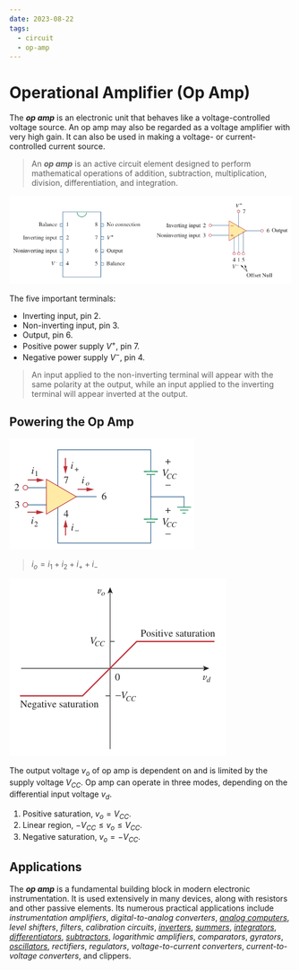 ```yaml
---
date: 2023-08-22
tags:
  - circuit
  - op-amp
---
```


# Operational Amplifier (Op Amp)

The ***op amp*** is an electronic unit that behaves like a voltage-controlled voltage source. An op amp may also be regarded as a voltage amplifier with very high gain. It can also be used in making a voltage- or current-controlled current source.

> An ***op amp*** is an active circuit element designed to perform mathematical operations of addition, subtraction, multiplication, division, differentiation, and integration.

![](./media/typical-op-amp.png)

The five important terminals:

- Inverting input, pin 2.
- Non-inverting input, pin 3.
- Output, pin 6.
- Positive power supply $V^{+}$, pin 7.
- Negative power supply $V^{-}$, pin 4.

> An input applied to the non-inverting terminal will appear with the same polarity at the output, while an input applied to the inverting terminal will appear inverted at the output.

## Powering the Op Amp

![](./media/powering-the-op-amp.png)

> $\displaystyle i_{o} = i_{1} + i_{2} + i_{+} + i_{-}$

![](./media/op-amp-modes.png)

The output voltage $v_{o}$ of op amp is dependent on and is limited by the supply voltage $V_{CC}$. Op amp can operate in three modes, depending on the differential input voltage $v_{d}$.

1. Positive saturation, $v_{o} = V_{CC}$.
2. Linear region, $-V_{CC} \le v_{o} \le V_{CC}$.
3. Negative saturation, $v_{o} = -V_{CC}$.

## Applications

The ***op amp*** is a fundamental building block in modern electronic instrumentation. It is used extensively in many devices, along with resistors and other passive elements. Its numerous practical applications include *instrumentation amplifiers*, *digital-to-analog converters*, *[analog computers](594a71cd.md)*, *level shifters*, *filters*, *calibration circuits*, *[inverters](d6dfa54d.md)*, *[summers](7104d169.md)*, *[integrators](99d23403.md)*, *[differentiators](4c10ed9c.md)*, *[subtractors](49951bf2.md)*, *logarithmic amplifiers*, *comparators*, *gyrators*, *[oscillators](ee0de5b3.md)*, *rectifiers*, *regulators*, *voltage-to-current converters*, *current-to-voltage converters*, and clippers.
